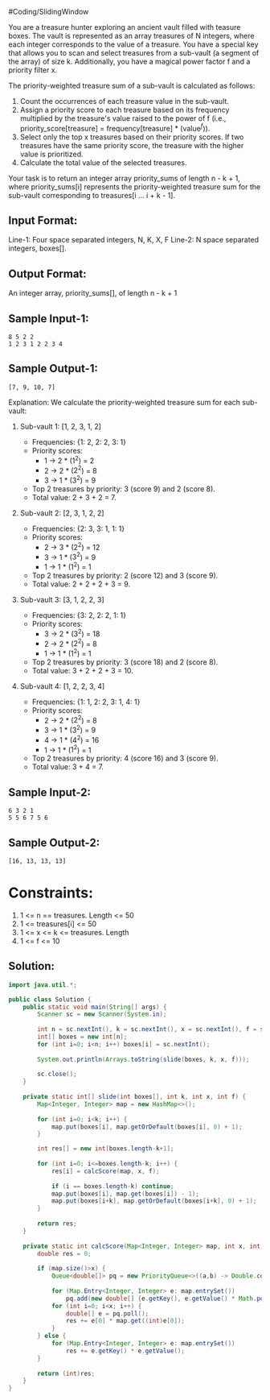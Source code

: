 #Coding/SlidingWindow 

You are a treasure hunter exploring an ancient vault filled with teasure boxes. The vault is represented as an array treasures of N integers, where each integer corresponds to the value of a treasure. 
You have a special key that allows you to scan and select treasures from a sub-vault (a segment of the array) of size k. Additionally, you have a magical power factor f and a priority filter x.

The priority-weighted treasure sum of a sub-vault is calculated as follows:
1. Count the occurrences of each treasure value in the sub-vault.
2. Assign a priority score to each treasure based on its frequency multiplied by the treasure's value raised to the power of f (i.e., priority_score\[treasure] = frequency\[treasure] * ($\text{value}^f$)).
3. Select only the top x treasures based on their priority scores. If two treasures have the same priority score, the treasure with the higher value is prioritized.
4. Calculate the total value of the selected treasures.

Your task is to return an integer array priority_sums of length n - k + 1, where priority_sums\[i] represents the priority-weighted treasure sum for the sub-vault corresponding to treasures\[i ... i + k - 1].

Input Format:
---------------
Line-1: Four space separated integers, N, K, X, F
Line-2: N space separated integers, boxes[].

Output Format:
-----------------
An integer array, priority_sums[], of length n - k + 1


Sample Input-1:
-----------------
```
8 5 2 2
1 2 3 1 2 2 3 4
```

Sample Output-1:
--------------------
```
[7, 9, 10, 7]
```

Explanation:
We calculate the priority-weighted treasure sum for each sub-vault:

1. Sub-vault 1: \[1, 2, 3, 1, 2]
   - Frequencies: {1: 2, 2: 2, 3: 1}
   - Priority scores:
     - 1 → 2 * ($1^2$) = 2
     - 2 → 2 * ($2^2$) = 8
     - 3 → 1 * ($3^2$) = 9
   - Top 2 treasures by priority: 3 (score 9) and 2 (score 8).
   - Total value: 2 + 3 + 2  = 7.

2. Sub-vault 2: \[2, 3, 1, 2, 2]
   - Frequencies: {2: 3, 3: 1, 1: 1}
   - Priority scores:
     - 2 → 3 * ($2^2$) = 12
     - 3 → 1 * ($3^2$) = 9
     - 1 → 1 * ($1^2$) = 1
   - Top 2 treasures by priority: 2 (score 12) and 3 (score 9).
   - Total value: 2 + 2 + 2 + 3 = 9.

3. Sub-vault 3: \[3, 1, 2, 2, 3]
   - Frequencies: {3: 2, 2: 2, 1: 1}
   - Priority scores:
     - 3 → 2 * ($3^2$) = 18
     - 2 → 2 * ($2^2$) = 8
     - 1 → 1 * ($1^2$) = 1
   - Top 2 treasures by priority: 3 (score 18) and 2 (score 8).
   - Total value: 3 + 2 + 2 + 3 = 10.

4. Sub-vault 4: \[1, 2, 2, 3, 4]
   - Frequencies: {1: 1, 2: 2, 3: 1, 4: 1}
   - Priority scores:
     - 2 → 2 * ($2^2$) = 8
     - 3 → 1 * ($3^2$) = 9
     - 4 → 1 * ($4^2$) = 16
     - 1 → 1 * ($1^2$) = 1
   - Top 2 treasures by priority: 4 (score 16) and 3 (score 9).
   - Total value: 3 + 4  = 7.

Sample Input-2:
-----------------
```
6 3 2 1
5 5 6 7 5 6
```

Sample Output-2:
--------------------
```
[16, 13, 13, 13]
```

Constraints:
==============
1. 1 <= n == treasures. Length <= 50
2. 1 <= treasures\[i] <= 50
3. 1 <= x <= k <= treasures. Length
4. 1 <= f <= 10

## Solution:

```java
import java.util.*;

public class Solution {
    public static void main(String[] args) {
        Scanner sc = new Scanner(System.in);
        
        int n = sc.nextInt(), k = sc.nextInt(), x = sc.nextInt(), f = sc.nextInt();
        int[] boxes = new int[n];
        for (int i=0; i<n; i++) boxes[i] = sc.nextInt();
        
        System.out.println(Arrays.toString(slide(boxes, k, x, f)));
        
        sc.close();
    }
    
    private static int[] slide(int boxes[], int k, int x, int f) {
        Map<Integer, Integer> map = new HashMap<>();
        
        for (int i=0; i<k; i++) {
            map.put(boxes[i], map.getOrDefault(boxes[i], 0) + 1);
        }

        int res[] = new int[boxes.length-k+1];
        
        for (int i=0; i<=boxes.length-k; i++) {
            res[i] = calcScore(map, x, f);
            
            if (i == boxes.length-k) continue;
            map.put(boxes[i], map.get(boxes[i]) - 1);
            map.put(boxes[i+k], map.getOrDefault(boxes[i+k], 0) + 1);
        }
        
        return res;
    }
    
    private static int calcScore(Map<Integer, Integer> map, int x, int f) {
        double res = 0;
        
        if (map.size()>x) {
            Queue<double[]> pq = new PriorityQueue<>((a,b) -> Double.compare(b[1],a[1]));
            
            for (Map.Entry<Integer, Integer> e: map.entrySet()) 
                pq.add(new double[] {e.getKey(), e.getValue() * Math.pow(e.getKey(), f)}); 
            for (int i=0; i<x; i++) {
                double[] e = pq.poll();
                res += e[0] * map.get((int)e[0]);
            }
        } else {
            for (Map.Entry<Integer, Integer> e: map.entrySet()) 
                res += e.getKey() * e.getValue();
        }
        
        return (int)res;
    }
}
```
